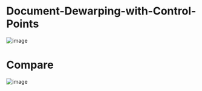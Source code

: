 # Document-Dewarping-with-Control-Points
![image](https://github.com/gwxie/Document-Dewarping-with-Control-Points/blob/main/rectitify_image.jpg)

# Compare
![image](https://github.com/gwxie/Document-Dewarping-with-Control-Points/blob/main/compare.jpg)

